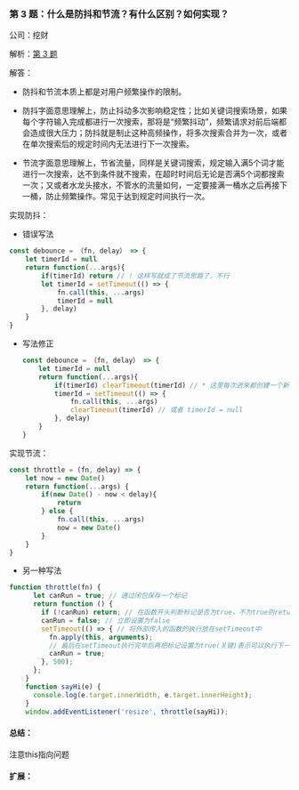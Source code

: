 ### 第 3 题：什么是防抖和节流？有什么区别？如何实现？

公司：挖财

解析：[第 3 题](https://github.com/Advanced-Frontend/Daily-Interview-Question/issues/5)

解答：

- 防抖和节流本质上都是对用户频繁操作的限制。

- 防抖字面意思理解上，防止抖动多次影响稳定性；比如关键词搜索场景，如果每个字符输入完成都进行一次搜索，那将是“频繁抖动”，频繁请求对前后端都会造成很大压力；防抖就是制止这种高频操作，将多次搜索合并为一次，或者在单次搜索后的规定时间内无法进行下一次搜索。
- 节流字面意思理解上，节省流量，同样是关键词搜索，规定输入满5个词才能进行一次搜索，达不到条件就不搜索，在超时时间后无论是否满5个词都搜索一次；又或者水龙头接水，不管水的流量如何，一定要接满一桶水之后再接下一桶，防止频繁操作。常见于达到规定时间执行一次。

实现防抖：

- 错误写法

```javascript
const debounce = （fn, delay） => {
    let timerId = null
    return function(...args){
        if(timerId) return // ! 这样写就成了节流思路了，不行
        let timerId = setTimeout(() => {
            fn.call(this, ...args)
            timerId = null
        }, delay)
    }
}
```

- 写法修正

  ```js
  const debounce = （fn, delay） => {
      let timerId = null
      return function(...args){
          if(timerId) clearTimeout(timerId) // * 这里每次进来都创建一个新的定时器，达到防抖效果
          timerId = setTimeout(() => {
              fn.call(this, ...args)
              clearTimeout(timerId) // 或者 timerId = null
          }, delay)
      }
  }
  ```

  

实现节流：

```js
const throttle = (fn, delay) => {
    let now = new Date()
    return function(...args) {
        if(new Date() - now < delay){
            return
        } else {
            fn.call(this, ...args)
            now = new Date()
        }
    }
}
```

- 另一种写法

```js
function throttle(fn) {
      let canRun = true; // 通过闭包保存一个标记
      return function () {
        if (!canRun) return; // 在函数开头判断标记是否为true，不为true则return
        canRun = false; // 立即设置为false
        setTimeout(() => { // 将外部传入的函数的执行放在setTimeout中
          fn.apply(this, arguments);
          // 最后在setTimeout执行完毕后再把标记设置为true(关键)表示可以执行下一次循环了。当定时器没有执行的时候标记永远是false，在开头被return掉
          canRun = true;
        }, 500);
      };
    }
    function sayHi(e) {
      console.log(e.target.innerWidth, e.target.innerHeight);
    }
    window.addEventListener('resize', throttle(sayHi));

```



#### 总结：

注意this指向问题

#### 扩展：



